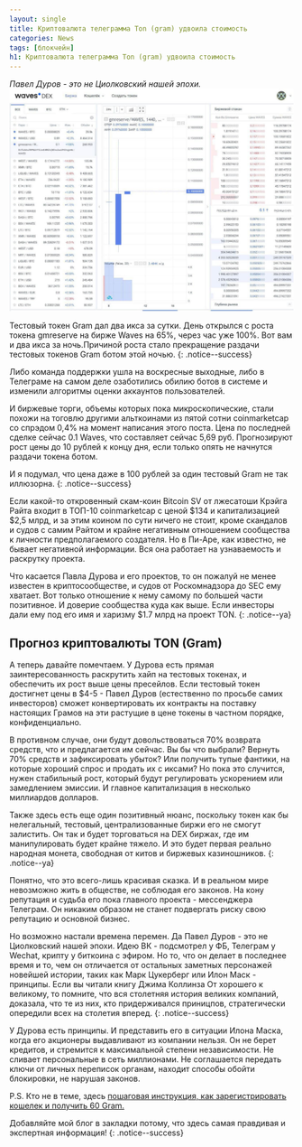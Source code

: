 ```yaml
---
layout: single
title: Криптовалюта телеграмма Ton (gram) удвоила стоимость
categories: News
tags: [блокчейн]
h1: Криптовалюта телеграмма Ton (gram) удвоила стоимость
---
```

*Павел Дуров - это не Циолковский нашей эпохи.*
![gram](/assets/images/news/gram6.jpg)


Тестовый токен Gram дал два икса за сутки.
День открылся с роста токена gmreserve на бирже Waves на 65%, через час уже 100%. Вот вам и два икса за ночь.Причиной роста стало прекращение раздачи тестовых токенов Gram ботом этой ночью. 
{: .notice--success}

Либо команда поддержки ушла на воскресные выходные, либо в Телеграме на самом деле озаботились обилию ботов в системе и изменили алгоритмы оценки аккаунтов пользователей.

И биржевые торги, объемы которых пока микроскопические, стали похожи на тоговлю другими альткоинами из пятой сотни coinmarketcap со спрэдом 0,4% на момент написания этого поста. Цена по последней сделке сейчас 0.1 Waves, что составляет сейчас 5,69 руб. Прогнозируют рост цены до 10 рублей к концу дня, если только опять не начнутся раздачи токена ботом.

 И я подумал, что цена даже в 100 рублей за один тестовый Gram не так иллюзорна.
{: .notice--success}

 Если какой-то откровенный скам-коин Bitcoin SV  от лжесатоши Крэйга Райта входит в ТОП-10 coinmarketcap с ценой $134 и капитализацией $2,5 млрд, и за этим коином по сути ничего не стоит, кроме скандалов и судов с самим Райтом и крайне негативным отношением сообщества к личности предполагаемого создателя. Но в Пи-Аре, как известно, не бывает негативной информации. Вся она работает на узнаваемость и раскрутку проекта.

Что касается Павла Дурова и его проектов, то он пожалуй не менее известен в криптосообществе, и судов от Роскомнадзора до SEC ему хватает. Вот только отношение к нему самому по большей части позитивное. И доверие сообщества куда как выше. Если инвесторы дали ему под его имя и харизму $1.7 млрд на проект TON.
{: .notice--ya}


## Прогноз криптовалюты TON (Gram)

А теперь давайте помечтаем. У Дурова есть прямая заинтересованность раскрутить хайп на тестовых токенах, и обеспечить их рост выше цены пресейлов. Если тестовый токен достигнет цены в $4-5 - Павел Дуров (естественно по просьбе самих инвесторов) сможет конвертировать их контракты на поставку настоящих Грамов на эти растущие в цене токены в частном порядке, конфиденциально.  

В противном случае, они будут довольствоваться 70% возврата средств, что и предлагается им сейчас. Вы бы что выбрали? Вернуть 70% средств и зафиксировать убыток? Или получить тупые фантики, на которые хороший спрос и продать их с иксами? Но пока это случится, нужен стабильный рост, который будут регулировать ускорением или замедлением эмиссии. И главное капитализация в несколько миллиардов долларов.

Также здесь есть еще один позитивный нюанс, поскольку токен как бы нелегальный, тестовый, централизованные биржи его не смогут залистить. Он так и будет торговаться на DEX биржах, где им манипулировать будет крайне тяжело. И это будет первая реально народная монета, свободная от китов и биржевых казиношников.
{: .notice--ya}

Понятно, что это всего-лишь красивая сказка. И в реальном мире невозможно жить в обществе, не соблюдая его законов. На кону репутация и судьба его пока главного проекта - мессенджера Телеграм. Он никаким образом не станет подвергать риску свою репутацию и основной бизнес. 

Но возможно настали времена перемен. Да Павел Дуров - это не Циолковский нашей эпохи. Идею ВК - подсмотрел у ФБ, Телеграм у Wechat, крипту у биткоина с эфиром. Но то, что он делает в последнее время и то, чем он отличается от остальных заметных персонажей новейшей истории, таких как Марк Цукерберг или Илон Маск - принципы. Если вы читали книгу Джима Коллинза От хорошего к великому, то помните, что вся столетняя история великих компаний, доказала, что те из них, кто придерживался приницпов, стратегически опередили всех на столетия вперед.
{: .notice--success}

У Дурова есть принципы. И представить его в ситуации Илона Маска, когда его акционеры выдавливают из компании нельзя. Он не берет кредитов, и стремится к максимальной степени независимости. Не сливает персональные в сеть миллионами. Не соглашается передать ключи от личных переписок органам, находит способы обойти блокировки, не нарушая законов.

P.S. Кто не в теме, здесь [пошаговая инструкция, как зарегистрировать кошелек и получить 60 Gram.](/news/gram/) 

Добавляйте мой блог в закладки потому, что здесь самая правдивая и экспертная информация!
{: .notice--success}